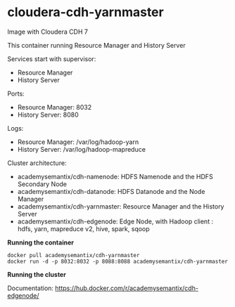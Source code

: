 # cloudera-cdh-yarnmaster

Image with Cloudera CDH 7

This container running Resource Manager and History Server

Services start with supervisor:
 - Resource Manager
 - History Server

Ports:
 - Resource Manager: 8032
 - History Server: 8080

Logs:
 - Resource Manager: /var/log/hadoop-yarn
 - History Server: /var/log/hadoop-mapreduce

Cluster architecture:
- academysemantix/cdh-namenode: HDFS Namenode and the HDFS Secondary Node
- academysemantix/cdh-datanode: HDFS Datanode and the Node Manager
- academysemantix/cdh-yarnmaster: Resource Manager and the History Server
- academysemantix/cdh-edgenode: Edge Node, with Hadoop client : hdfs, yarn, mapreduce v2, hive, spark, sqoop

**Running the container**
```
docker pull academysemantix/cdh-yarnmaster
docker run -d -p 8032:8032 -p 8088:8088 academysemantix/cdh-yarnmaster
```

**Running the cluster**

Documentation: https://hub.docker.com/r/academysemantix/cdh-edgenode/